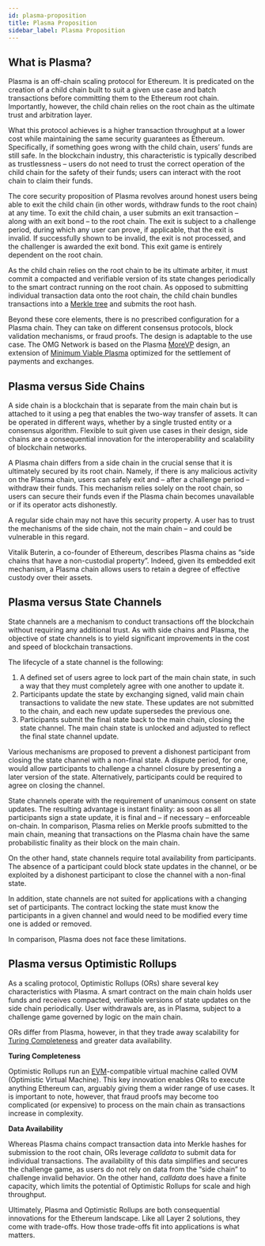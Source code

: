 ```yaml
---
id: plasma-proposition
title: Plasma Proposition
sidebar_label: Plasma Proposition
---
```


## What is Plasma?

Plasma is an off-chain scaling protocol for Ethereum. It is predicated on the creation of a child chain built to suit a given use case and batch transactions before committing them to the  Ethereum root chain. Importantly, however, the child chain relies on the root chain as the ultimate trust and arbitration layer.

What this protocol achieves is a higher transaction throughput at a lower cost while maintaining the same security guarantees as Ethereum. Specifically, if something goes wrong with the child chain, users’ funds are still safe. In the blockchain industry, this characteristic is typically described as trustlessness – users do not need to trust the correct operation of the child chain for the safety of their funds; users can interact with the root chain to claim their funds.

The core security proposition of Plasma revolves around honest users being able to exit the child chain (in other words, withdraw funds to the root chain) at any time. To exit the child chain, a user submits an exit transaction – along with an exit bond – to the root chain. The exit is subject to a challenge period, during which any user can prove, if applicable, that the exit is invalid. If successfully shown to be invalid, the exit is not processed, and the challenger is awarded the exit bond. This exit game is entirely dependent on the root chain.

As the child chain relies on the root chain to be its ultimate arbiter, it must commit a compacted and verifiable version of its state changes periodically to the smart contract running on the root chain. As opposed to submitting individual transaction data onto the root chain, the child chain bundles transactions into a [Merkle tree](https://medium.com/crypto-0-nite/merkle-proofs-explained-6dd429623dc5) and submits the root hash.

Beyond these core elements, there is no prescribed configuration for a Plasma chain. They can take on different consensus protocols, block validation mechanisms, or fraud proofs. The design is adaptable to the use case. The OMG Network is  based on the Plasma [MoreVP](https://github.com/omgnetwork/elixir-omg/blob/master/docs/morevp.md) design, an extension of [Minimum Viable Plasma](https://ethresear.ch/t/minimal-viable-plasma/426) optimized for the settlement of payments and exchanges.


## Plasma versus Side Chains

A side chain is a blockchain that is separate from the main chain but is attached to it using a peg that enables the two-way transfer of assets. It can be operated in different ways, whether by a single trusted entity or a consensus algorithm. Flexible to suit given use cases in their design, side chains are a consequential innovation for the interoperability and scalability of blockchain networks.

A Plasma chain differs from a side chain in the crucial sense that it is ultimately secured by its root chain. Namely, if there is any malicious activity on the Plasma chain, users can safely exit and – after a challenge period – withdraw their funds. This mechanism relies solely on the root chain, so users can secure their funds even if the Plasma chain becomes unavailable or if its operator acts dishonestly.

A regular side chain may not have this security property. A user has to trust the mechanisms of the side chain, not the main chain – and could be vulnerable in this regard.

Vitalik Buterin, a co-founder of Ethereum, describes Plasma chains as “side chains that have a non-custodial property”. Indeed, given its embedded exit mechanism, a Plasma chain allows users to retain a degree of effective custody over their assets.

## Plasma versus State Channels

State channels are a mechanism to conduct transactions off the blockchain without requiring any additional trust. As with side chains and Plasma, the objective of state channels is to yield significant improvements in the cost and speed of blockchain transactions. 

The lifecycle of a state channel is the following: 

1. A defined set of users agree to lock part of the main chain state, in such a way that they must completely agree with one another to update it. 
2. Participants update the state by exchanging signed, valid main chain transactions to validate the new state. These updates are not submitted to the chain, and each new update supersedes the previous one.
3. Participants submit the final state back to the main chain, closing the state channel. The main chain state is unlocked and adjusted to reflect the final state channel update. 

Various mechanisms are proposed to prevent a dishonest participant from closing the state channel with a non-final state. A dispute period, for one, would allow participants to challenge a channel closure by presenting a later version of the state. Alternatively, participants could be required to agree on closing the channel. 

State channels operate with the requirement of unanimous consent on state updates. The resulting advantage is instant finality: as soon as all participants sign a state update, it is final and – if necessary – enforceable on-chain.  In comparison, Plasma relies on Merkle proofs submitted to the main chain, meaning that transactions on the Plasma chain have the same probabilistic finality as their block on the main chain.

On the other hand, state channels require total availability from participants. The absence of a participant could block state updates in the channel,  or be exploited by a dishonest participant to close the channel with a non-final state. 

In addition, state channels are not suited for applications with a changing set of participants. The contract locking the state must know the participants in a given channel and would need to be modified every time one is added or removed. 

In comparison, Plasma does not face these limitations. 

## Plasma versus Optimistic Rollups

As a scaling protocol, Optimistic Rollups (ORs) share several key characteristics with Plasma. A smart contract on the main chain holds user funds and receives compacted, verifiable versions of state updates on the side chain periodically. User withdrawals are, as in Plasma, subject to a challenge game governed by logic on the main chain.

ORs differ from Plasma, however, in that they trade away scalability for [Turing Completeness](https://www.binance.vision/glossary/turing-complete) and greater data availability. 

**Turing Completeness**

Optimistic Rollups run an [EVM](https://www.binance.vision/glossary/virtual-machine)-compatible virtual machine called OVM (Optimistic Virtual Machine). This key innovation enables ORs to execute anything Ethereum can, arguably giving them a wider range of use cases. It is important to note, however, that fraud proofs may become too complicated (or expensive) to process on the main chain as transactions increase in complexity.

**Data Availability**

Whereas Plasma chains compact transaction data into Merkle hashes for submission to the root chain, ORs leverage *calldata* to submit data for individual transactions. The availability of this data simplifies and secures the challenge game, as users do not rely on data from the “side chain” to challenge invalid behavior. On the other hand, *calldata* does have a finite capacity, which limits the potential of Optimistic Rollups for scale and high throughput.

Ultimately, Plasma and Optimistic Rollups are both consequential innovations for the Ethereum landscape. Like all Layer 2 solutions, they come with trade-offs. How those trade-offs fit into applications is what matters.